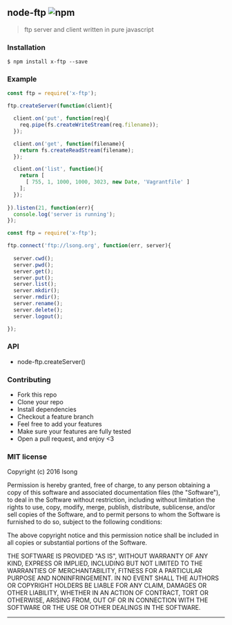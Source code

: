 ## node-ftp ![npm](https://badge.fury.io/js/x-ftp.png)

> ftp server and client written in pure javascript

### Installation
````
$ npm install x-ftp --save
````

### Example

````javascript
const ftp = require('x-ftp');

ftp.createServer(function(client){

  client.on('put', function(req){
    req.pipe(fs.createWriteStream(req.filename));
  });

  client.on('get', function(filename){
    return fs.createReadStream(filename);
  });

  client.on('list', function(){
    return [
      [ 755, 1, 1000, 1000, 3023, new Date, 'Vagrantfile' ]
    ];
  });
  
}).listen(21, function(err){
  console.log('server is running');
});
````

```js
const ftp = require('x-ftp');

ftp.connect('ftp://lsong.org', function(err, server){
  
  server.cwd();
  server.pwd();
  server.get();
  server.put();
  server.list();
  server.mkdir();
  server.rmdir();
  server.rename();
  server.delete();
  server.logout();

});
```

### API

- node-ftp.createServer()

### Contributing
- Fork this repo
- Clone your repo
- Install dependencies
- Checkout a feature branch
- Feel free to add your features
- Make sure your features are fully tested
- Open a pull request, and enjoy <3

### MIT license
Copyright (c) 2016 lsong

Permission is hereby granted, free of charge, to any person obtaining a copy
of this software and associated documentation files (the &quot;Software&quot;), to deal
in the Software without restriction, including without limitation the rights
to use, copy, modify, merge, publish, distribute, sublicense, and/or sell
copies of the Software, and to permit persons to whom the Software is
furnished to do so, subject to the following conditions:

The above copyright notice and this permission notice shall be included in
all copies or substantial portions of the Software.

THE SOFTWARE IS PROVIDED &quot;AS IS&quot;, WITHOUT WARRANTY OF ANY KIND, EXPRESS OR
IMPLIED, INCLUDING BUT NOT LIMITED TO THE WARRANTIES OF MERCHANTABILITY,
FITNESS FOR A PARTICULAR PURPOSE AND NONINFRINGEMENT. IN NO EVENT SHALL THE
AUTHORS OR COPYRIGHT HOLDERS BE LIABLE FOR ANY CLAIM, DAMAGES OR OTHER
LIABILITY, WHETHER IN AN ACTION OF CONTRACT, TORT OR OTHERWISE, ARISING FROM,
OUT OF OR IN CONNECTION WITH THE SOFTWARE OR THE USE OR OTHER DEALINGS IN
THE SOFTWARE.

---
